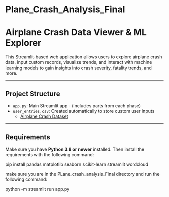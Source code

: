 # Plane_Crash_Analysis_Final

# Airplane Crash Data Viewer & ML Explorer

This Streamlit-based web application allows users to explore airplane crash data, input custom records, visualize trends, and interact with machine learning models to gain insights into crash severity, fatality trends, and more.

---

## Project Structure

- `app.py`: Main Streamlit app - (includes parts from each phase)
- `user_entries.csv`: Created automatically to store custom user inputs
  - [Airplane Crash Dataset](https://raw.githubusercontent.com/Suh716/Airplane-Crash-Data-Analysis-and-EDAs/refs/heads/dev/Airplane_Crashes_and_Fatalities_Since_1908.csv)

---

## Requirements

Make sure you have **Python 3.8 or newer** installed. Then install the requirements with the following command:

pip install pandas matplotlib seaborn scikit-learn streamlit wordcloud

make sure you are in the PLane_crash_analysis_Final directory and run the following command:

python -m streamlit run app.py  
